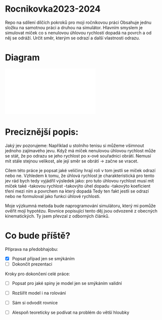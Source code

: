 # Rocnikovka2023-2024
Repo na sdílení dílčích pokroků pro moji ročníkovou práci
Obsahuje jednu složku na samotnou práci a druhou na simulátor.
Hlavním smyslem je simulovat míček co s nenulovou úhlovou rychlostí dopadá na povrch a od něj se odráží. Určit směr, kterým se odrazí a další vlastnosti odrazu.

# Diagram
![Diagram](predobhajoba/diagram.pdf)

# Preciznější popis:

Jaký jev pozorujeme:
Například u stolního tenisu si můžeme všimnout jednoho zajímavého jevu. Když má
míček nenulovou úhlovou rychlost může se stát, že po odrazu se jeho rychlost po
x-ové souřadnici obrátí. Nemusí mít stále stejnou velikost, ale její směr se
obrátí -> začne se vracet.

Cílem této práce je popsat jaké veličiny hrají roli v tom jestli se míček
odrazí nebo ne. Vzhledem k tomu, že úhlová rychlost je charakteristická pro
tento jev rád bych tedy vyjádřil výsledek jako:
pro tuto úhlovou rychlost musí mít míček také
-takovou rychlost
-takovýto úhel dopadu
-takovýto koeficient tření mezi ním a povrchem na který dopadá
Tedy ten fakt jestli se odrazí nebo ne formuloval jako funkci úhlové rychlosti.

Moje výzkumná metoda bude naprogramování simulátoru, který mi pomůže ověřit
mojí hypotézu. Rovnice popisující tento děj jsou odvozené z obecných kinematických. Ty jsem převzal z odborných článků.

# Co bude příště?
Příprava na předobhajobu:
- [x] Popsat případ jen se smýkáním
- [ ] Dokončit prezentaci

Kroky pro dokončení celé práce:
- [ ] Popsat pro jaké spiny je model jen se smýkáním validní
- [ ] Rozšířit model i na rolování
- [ ] Sám si odvodit rovnice
- [ ] Alespoň teoreticky se podívat na problém do větší hloubky
 
